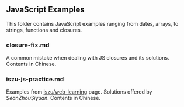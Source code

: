## JavaScript Examples

This folder contains JavaScript examples ranging from dates, arrays, to strings, functions and closures.

### closure-fix.md

A common mistake when dealing with JS closures and its solutions. Contents in Chinese.

### iszu-js-practice.md

Examples from [iszu/web-learning](https://github.com/SeanZhouSiyuan/JavaScript-examples) page. Solutions offered by *SeanZhouSiyuan*. Contents in Chinese.
